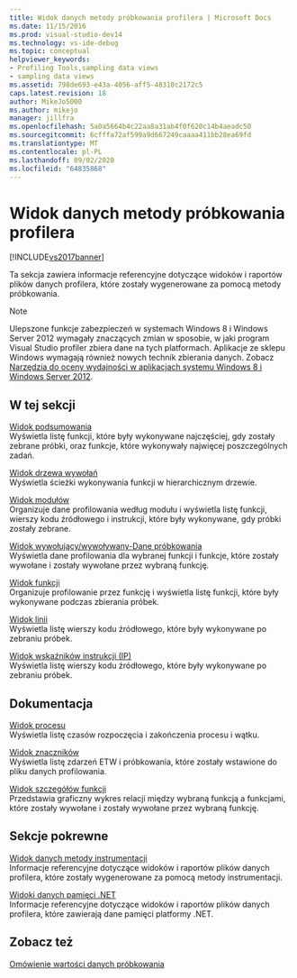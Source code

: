 ```yaml
---
title: Widok danych metody próbkowania profilera | Microsoft Docs
ms.date: 11/15/2016
ms.prod: visual-studio-dev14
ms.technology: vs-ide-debug
ms.topic: conceptual
helpviewer_keywords:
- Profiling Tools,sampling data views
- sampling data views
ms.assetid: 798de693-e43a-4056-aff5-48310c2172c5
caps.latest.revision: 18
author: MikeJo5000
ms.author: mikejo
manager: jillfra
ms.openlocfilehash: 5a0a5664b4c22aa8a31ab4f0f620c14b4aeadc50
ms.sourcegitcommit: 6cfffa72af599a9d667249caaaa411bb28ea69fd
ms.translationtype: MT
ms.contentlocale: pl-PL
ms.lasthandoff: 09/02/2020
ms.locfileid: "64835868"
---
```

# <a name="profiler-sampling-method-data-views"></a>Widok danych metody próbkowania profilera
[!INCLUDE[vs2017banner](../includes/vs2017banner.md)]

Ta sekcja zawiera informacje referencyjne dotyczące widoków i raportów plików danych profilera, które zostały wygenerowane za pomocą metody próbkowania.  
  
> [!NOTE]
> Ulepszone funkcje zabezpieczeń w systemach Windows 8 i Windows Server 2012 wymagały znaczących zmian w sposobie, w jaki program Visual Studio profiler zbiera dane na tych platformach. Aplikacje ze sklepu Windows wymagają również nowych technik zbierania danych. Zobacz [Narzędzia do oceny wydajności w aplikacjach systemu Windows 8 i Windows Server 2012](../profiling/performance-tools-on-windows-8-and-windows-server-2012-applications.md).  
  
## <a name="in-this-section"></a>W tej sekcji  
 [Widok podsumowania](../profiling/summary-view-sampling-data.md)  
 Wyświetla listę funkcji, które były wykonywane najczęściej, gdy zostały zebrane próbki, oraz funkcje, które wykonywały najwięcej poszczególnych zadań.  
  
 [Widok drzewa wywołań](../profiling/call-tree-view-sampling-data.md)  
 Wyświetla ścieżki wykonywania funkcji w hierarchicznym drzewie.  
  
 [Widok modułów](../profiling/modules-view-sampling-data.md)  
 Organizuje dane profilowania według modułu i wyświetla listę funkcji, wierszy kodu źródłowego i instrukcji, które były wykonywane, gdy próbki zostały zebrane.  
  
 [Widok wywołujący/wywoływany-Dane próbkowania](../profiling/caller-callee-view-sampling-data.md)  
 Wyświetla dane profilowania dla wybranej funkcji i funkcje, które zostały wywołane i zostały wywołane przez wybraną funkcję.  
  
 [Widok funkcji](../profiling/functions-view-sampling-data.md)  
 Organizuje profilowanie przez funkcję i wyświetla listę funkcji, które były wykonywane podczas zbierania próbek.  
  
 [Widok linii](../profiling/lines-view-sampling-data.md)  
 Wyświetla listę wierszy kodu źródłowego, które były wykonywane po zebraniu próbek.  
  
 [Widok wskaźników instrukcji (IP)](../profiling/instruction-pointers-ips-view-sampling-data.md)  
 Wyświetla listę wierszy kodu źródłowego, które były wykonywane po zebraniu próbek.  
  
## <a name="reference"></a>Dokumentacja  
 [Widok procesu](../profiling/process-view.md)  
 Wyświetla listę czasów rozpoczęcia i zakończenia procesu i wątku.  
  
 [Widok znaczników](../profiling/marks-view.md)  
 Wyświetla listę zdarzeń ETW i próbkowania, które zostały wstawione do pliku danych profilowania.  
  
 [Widok szczegółów funkcji](../profiling/function-details-view.md)  
 Przedstawia graficzny wykres relacji między wybraną funkcją a funkcjami, które zostały wywołane i zostały wywołane przez wybraną funkcję.  
  
## <a name="related-sections"></a>Sekcje pokrewne  
 [Widok danych metody instrumentacji](../profiling/instrumentation-method-data-views.md)  
 Informacje referencyjne dotyczące widoków i raportów plików danych profilera, które zostały wygenerowane za pomocą metody instrumentacji.  
  
 [Widoki danych pamięci .NET](../profiling/dotnet-memory-data-views.md)  
 Informacje referencyjne dotyczące widoków i raportów plików danych profilera, które zawierają dane pamięci platformy .NET.  
  
## <a name="see-also"></a>Zobacz też  
 [Omówienie wartości danych próbkowania](../profiling/understanding-sampling-data-values.md)
